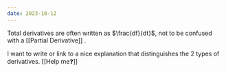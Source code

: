 ```yaml
---
date: 2023-10-12
---
```

Total derivatives are often written as $\frac{df}{dt}$, not to be confused with a [[Partial Derivative]] .

I want to write or link to a nice explanation that distinguishes the 2 types of derivatives. [[Help me❓]]